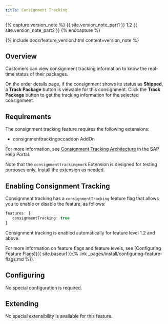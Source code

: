 ```yaml
---
title: Consignment Tracking
---
```


{% capture version_note %}
{{ site.version_note_part1 }} 1.2 {{ site.version_note_part2 }}
{% endcapture %}

{% include docs/feature_version.html content=version_note %}

## Overview

Customers can view consignment tracking information to know the real-time status of their packages.

On the order details page, if the consignment shows its status as **Shipped**, a **Track Package** button is viewable for this consignment. Click the **Track Package** button to get the tracking information for the selected consignment.

## Requirements

The consignment tracking feature requires the following extensions:

- consignmenttrackingoccaddon AddOn

For more information, see [Consignment Tracking Architecture](https://help.sap.com/viewer/4c33bf189ab9409e84e589295c36d96e/1905/en-US/6eafde9f14e243d6a53e0bfbfd6996bc.html) in the SAP Help Portal.

Note that the `consignmenttrackingmock` Extension is designed for testing purposes only. Install the extension as needed.

## Enabling Consignment Tracking

Consignment tracking has a `consignmentTracking` feature flag that allows you to enable or disable the feature, as follows:

```typescript
features: {
   consignmentTracking: true
}
```

Consignment tracking is enabled automatically for feature level 1.2 and above.

For more information on feature flags and feature levels, see [Configuring Feature Flags]({{ site.baseurl }}{% link _pages/install/configuring-feature-flags.md %}).

## Configuring

No special configuration is required.

## Extending

No special extensibility is available for this feature.
